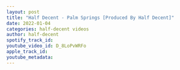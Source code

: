 ```yaml
---
layout: post
title: "Half Decent - Palm Springs [Produced By Half Decent]"
date: 2022-01-04
categories: half-decent videos
author: half-decent
spotify_track_id: 
youtube_video_id: D_8LoPvWRFo
apple_track_id: 
youtube_metadata: 
---
```

